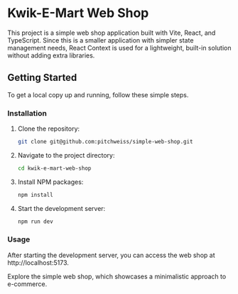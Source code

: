 # Kwik-E-Mart Web Shop

This project is a simple web shop application built with Vite, React, and TypeScript.
Since this is a smaller application with simpler state management needs, React Context is used for a lightweight,
built-in solution without adding extra libraries.

## Getting Started

To get a local copy up and running, follow these simple steps.

### Installation

1. Clone the repository:
   ```sh
   git clone git@github.com:pitchweiss/simple-web-shop.git
   ```
2. Navigate to the project directory:

   ```sh
   cd kwik-e-mart-web-shop
   ```

3. Install NPM packages:

   ```sh
   npm install
   ```

4. Start the development server:
   ```sh
   npm run dev
   ```

### Usage

After starting the development server, you can access the web shop at http://localhost:5173.

Explore the simple web shop, which showcases a minimalistic approach to e-commerce.
